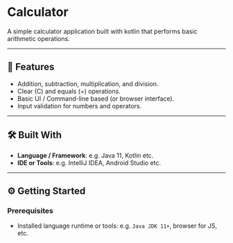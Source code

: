 # Calculator

A simple calculator application built with kotlin that performs basic arithmetic operations.

---

## 🚀 Features

- Addition, subtraction, multiplication, and division.
- Clear (C) and equals (=) operations.
- Basic UI / Command-line based (or browser interface).
- Input validation for numbers and operators.

---

## 🛠️ Built With

- **Language / Framework**: e.g. Java 11, Kotlin etc.  
- **IDE or Tools**: e.g. IntelliJ IDEA, Android Studio etc.

---

## ⚙️ Getting Started

### Prerequisites

- Installed language runtime or tools: e.g.  `Java JDK 11+`, browser for JS, etc.
